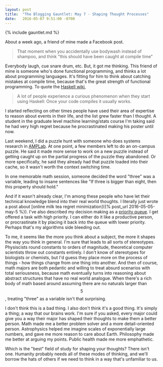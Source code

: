 ```yaml
---
layout: post
title:  "The Blogging Gauntlet: May 7 - Shaping Thought Processes"
date:   2016-05-07 9:51:00 -0700
---
```


{% include gauntlet.md %}

About a week ago, a friend of mine made a Facebook post.

> That moment when you accidentally use bodywash instead of shampoo,
> and think "this should have been caught at compile time"

Everybody laugh, cue snare drum, etc. But, it got me thinking.
This friend of mine is someone who's done functional programming,
and thinks a lot about programming languages. It's fitting for him
to think about catching mistakes at compile time, because that's
the great strength of functional programming. To quote the
[Haskell wiki](https://wiki.haskell.org/Why_Haskell_just_works),

> A lot of people experience a curious phenomenon when they start using Haskell: Once your code compiles it usually works.

I started reflecting on other times people have used their area of
expertise to reason about events in their life, and the list grew
faster than I thought. A student in the graduate level machine learning/stats
course I'm taking said he had very high regret because he procrastinated
making his poster until now.

Last weekend, I did a puzzle hunt with someone who does systems
research in [AMPLab](https://amplab.cs.berkeley.edu/). At one point, a few
members left to do an on-campus puzzle. He said it made more sense to work on
a new puzzle instead of getting caught up on the partial progress of the puzzle
they abandoned. Or more specifically, he said they already had that puzzle loaded
into their cache, so it wasn't worth the context switching time.

In one memorable math session, someone decided the word "three" was a variable,
leading to insane sentences like "If three is bigger than eight, then this property
should hold."

And if it wasn't already clear, I'm among these people who have let their
technical knowledge blend into their real world thoughts. I literally just
wrote a post about [online milk tea regret minimization]({% post_url 2016-05-05-may-5 %}).
I've also described my decision making as a [priority queue](https://en.wikipedia.org/wiki/Priority_queue).
I get offered a task with high priority. I can either do it like a productive
person, or procrastinate it by placing it back into the queue with lower
priority. Perhaps that's my algorithms side bleeding out.

To me, it seems like the more you think about a subject, the more it shapes
the way you think in general. I'm sure that leads to all sorts of stereotypes.
Physiscists round constants to orders of magnitude, theoretical computer
scientists throw out constants entirely. I don't know of stereotypes for
biologists or chemists, but I'd guess they place more on the process of things -
how things change from one thing into another. And then of course, math majors
are both pedantic and willing to treat absurd scenarios with total seriousness,
because math eventually turns into reasoning about abstract structures that
have no real world analogue. When there's a rich body of math based around
assuming there are no naturals larger than $$5$$, treating "three" as a variable
isn't that surprising.

I don't think this is a bad thing. I also don't think it's a good thing. It's
simply a thing; a way that our brains work. I'm sure if you asked, every major
could give you a way their major has shaped their thoughts to make them a better
person. Math made me a better problem solver and a more detail-oriented person.
Astrophysics helped me imagine scales of exponentially large numbers, and gave
me more reason to care about Earth. Philosophy made me better at arguing my
points. Public health made me more emphathetic.

Which is the "best" field of study for shaping your thoughts? There isn't one.
Humanity probably needs all of these modes of thinking, and we'll borrow the hats
of others if we need to think in a way that's unfamiliar to us.

